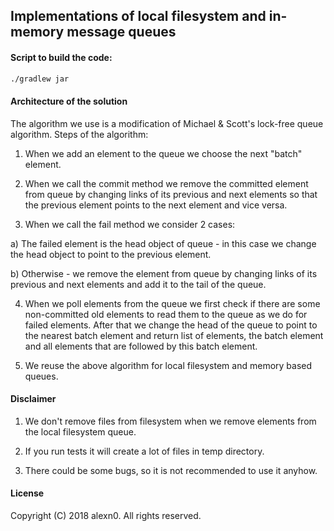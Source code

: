 ## Implementations of local filesystem and in-memory message queues

#### Script to build the code:

```sh
./gradlew jar
```

#### Architecture of the solution

The algorithm we use is a modification of Michael & Scott's lock-free queue algorithm.
Steps of the algorithm:

1) When we add an element to the queue we choose the next "batch" element.

2) When we call the commit method we remove the committed element from queue by changing links of its previous and next elements so that the previous element points to the next element and vice versa.

3) When we call the fail method we consider 2 cases:

  a) The failed element is the head object of queue - in this case we change the head object to point to the previous element.

  b) Otherwise - we remove the element from queue by changing links of its previous and next elements and add it to the tail of the queue.

4) When we poll elements from the queue we first check if there are some non-committed old elements to read them to the queue as we do for failed elements. After that we change the head of the queue to point to the nearest batch element and return list of elements, the batch element and all elements that are followed by this batch element.

5) We reuse the above algorithm for local filesystem and memory based queues.

#### Disclaimer

1) We don't remove files from filesystem when we remove elements from the local filesystem queue.

2) If you run tests it will create a lot of files in temp directory.

3) There could be some bugs, so it is not recommended to use it anyhow.

#### License

Copyright (C) 2018 alexn0. All rights reserved.